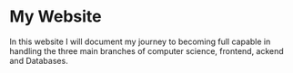 # My Website
In this website I will document my journey to becoming full capable in handling the three main branches of computer science, frontend, ackend and Databases.

